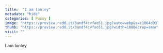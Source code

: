 ```yaml
---
title:  "I am lonley"
metadate: "hide"
categories: [ Pussy ]
image: "https://preview.redd.it/3undf4cvfao51.jpg?auto=webp&s=c1064d9370472d31334d6b22c4e59608003d5580"
thumb: "https://preview.redd.it/3undf4cvfao51.jpg?width=1080&crop=smart&auto=webp&s=57fc5bfc084bcf4f341866f888870ccaca446fb3"
visit: ""
---
```

I am lonley
